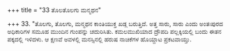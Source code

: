 +++
title = "33 ತೊಲತೊಲಗು ಮನ್ಮಥನ"

+++
33. "ತೊಲಗು, ತೊಲಗು, ಮನ್ಮಥನ ಕಾಂತಿಯುಕ್ತ ಖಡ್ಗ ಬರುತ್ತಿದೆ. ಅತ್ತ ಸಾರು, ಸಾರು ಎಂದು ಅಂತಃಪುರದ ಅಧಿಕಾರಿಗಳ ಸಮೂಹ ಮುಂದಿನ ಗುಂಪನ್ನು ಚದುರಿಸಿತು.  ಕಮಲಮುಖಿಯಾದ ದ್ರೌಪದಿ ಪಲ್ಲಕ್ಕಿಯಲ್ಲಿ ಬಂದು ಈತನ ಪಕ್ಕದಲ್ಲಿ ಇಳಿದಳು. ಆ ಕ್ಷಣವೆ ಅವಳಲ್ಲಿ ಮನಸ್ಸಿನಲ್ಲಿ ಹರುಷ ನಾಚಿಕೆಗಳ ಹೊಯ್ದಾಟ ಪ್ರಕಟವಾಯ್ತು.